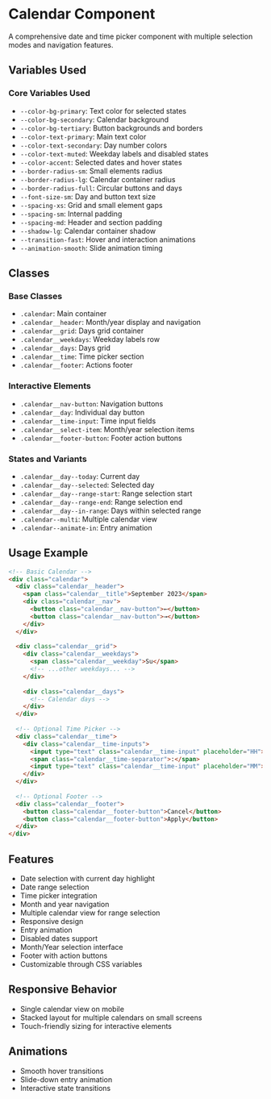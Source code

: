 # Calendar Component

A comprehensive date and time picker component with multiple selection modes and navigation features.

## Variables Used

### Core Variables Used
- `--color-bg-primary`: Text color for selected states
- `--color-bg-secondary`: Calendar background
- `--color-bg-tertiary`: Button backgrounds and borders
- `--color-text-primary`: Main text color
- `--color-text-secondary`: Day number colors
- `--color-text-muted`: Weekday labels and disabled states
- `--color-accent`: Selected dates and hover states
- `--border-radius-sm`: Small elements radius
- `--border-radius-lg`: Calendar container radius
- `--border-radius-full`: Circular buttons and days
- `--font-size-sm`: Day and button text size
- `--spacing-xs`: Grid and small element gaps
- `--spacing-sm`: Internal padding
- `--spacing-md`: Header and section padding
- `--shadow-lg`: Calendar container shadow
- `--transition-fast`: Hover and interaction animations
- `--animation-smooth`: Slide animation timing

## Classes

### Base Classes
- `.calendar`: Main container
- `.calendar__header`: Month/year display and navigation
- `.calendar__grid`: Days grid container
- `.calendar__weekdays`: Weekday labels row
- `.calendar__days`: Days grid
- `.calendar__time`: Time picker section
- `.calendar__footer`: Actions footer

### Interactive Elements
- `.calendar__nav-button`: Navigation buttons
- `.calendar__day`: Individual day button
- `.calendar__time-input`: Time input fields
- `.calendar__select-item`: Month/year selection items
- `.calendar__footer-button`: Footer action buttons

### States and Variants
- `.calendar__day--today`: Current day
- `.calendar__day--selected`: Selected day
- `.calendar__day--range-start`: Range selection start
- `.calendar__day--range-end`: Range selection end
- `.calendar__day--in-range`: Days within selected range
- `.calendar--multi`: Multiple calendar view
- `.calendar--animate-in`: Entry animation

## Usage Example

```html
<!-- Basic Calendar -->
<div class="calendar">
  <div class="calendar__header">
    <span class="calendar__title">September 2023</span>
    <div class="calendar__nav">
      <button class="calendar__nav-button">←</button>
      <button class="calendar__nav-button">→</button>
    </div>
  </div>
  
  <div class="calendar__grid">
    <div class="calendar__weekdays">
      <span class="calendar__weekday">Su</span>
      <!-- ...other weekdays... -->
    </div>
    
    <div class="calendar__days">
      <!-- Calendar days -->
    </div>
  </div>
  
  <!-- Optional Time Picker -->
  <div class="calendar__time">
    <div class="calendar__time-inputs">
      <input type="text" class="calendar__time-input" placeholder="HH">
      <span class="calendar__time-separator">:</span>
      <input type="text" class="calendar__time-input" placeholder="MM">
    </div>
  </div>
  
  <!-- Optional Footer -->
  <div class="calendar__footer">
    <button class="calendar__footer-button">Cancel</button>
    <button class="calendar__footer-button">Apply</button>
  </div>
</div>
```

## Features
- Date selection with current day highlight
- Date range selection
- Time picker integration
- Month and year navigation
- Multiple calendar view for range selection
- Responsive design
- Entry animation
- Disabled dates support
- Month/Year selection interface
- Footer with action buttons
- Customizable through CSS variables

## Responsive Behavior
- Single calendar view on mobile
- Stacked layout for multiple calendars on small screens
- Touch-friendly sizing for interactive elements

## Animations
- Smooth hover transitions
- Slide-down entry animation
- Interactive state transitions
